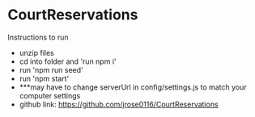 # CourtReservations
Instructions to run

- unzip files
- cd into folder and 'run npm i'
- run 'npm run seed'
- run 'npm start'
- ***may have to change serverUrl in config/settings.js to match your computer settings
- github link: https://github.com/jrose0116/CourtReservations 
